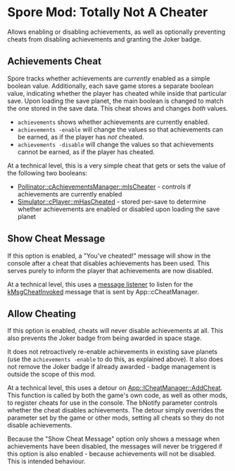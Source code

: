 # Spore Mod: Totally Not A Cheater
Allows enabling or disabling achievements, as well as optionally preventing cheats from disabling achievements and granting the Joker badge.

## Achievements Cheat
Spore tracks whether achievements are *currently* enabled as a simple boolean value. Additionally, each save game stores a separate boolean value, indicating whether the player has cheated while inside that particular save. Upon loading the save planet, the main boolean is changed to match the one stored in the save data. This cheat shows and changes *both* values.

- `achievements` shows whether achievements are currently enabled.
- `achievements -enable` will change the values so that achievements can be earned, as if the player has *not* cheated.
- `achievements -disable` will change the values so that achievements cannot be earned, as if the player has cheated.

At a technical level, this is a very simple cheat that gets or sets the value of the following two booleans:
- [Pollinator::cAchievementsManager::mIsCheater](https://emd4600.github.io/Spore-ModAPI/class_pollinator_1_1c_achievements_manager.html#ac2dd55a444acf6e8082edbab257dbd63) - controls if achievements are currently enabled
- [Simulator::cPlayer::mHasCheated](https://emd4600.github.io/Spore-ModAPI/class_simulator_1_1c_player.html#a450ec039eec0de14e0d2a82df8b0116c) - stored per-save to determine whether achievements are enabled or disabled upon loading the save planet

## Show Cheat Message
If this option is enabled, a "You've cheated!" message will show in the console after a cheat that disables achievements has been used. This serves purely to inform the player that achievements are now disabled.

At a technical level, this uses a [message listener](https://emd4600.github.io/Spore-ModAPI/_messaging.html) to listen for the [kMsgCheatInvoked](https://emd4600.github.io/Spore-ModAPI/class_app_1_1_i_cheat_manager.html#a97efda0f36e8432bb2c2c189490fd375a9db74e3e92fee3e67fb0fe6c7eaafe25) message that is sent by App::cCheatManager.

## Allow Cheating
If this option is enabled, cheats will never disable achievements at all. This also prevents the Joker badge from being awarded in space stage.

It does not retroactively re-enable achievements in existing save planets (use the `achievements -enable` to do this, as explained above). It also does not remove the Joker badge if already awarded - badge management is outside the scope of this mod.

At a technical level, this uses a detour on [App::ICheatManager::AddCheat](https://emd4600.github.io/Spore-ModAPI/class_app_1_1_i_cheat_manager.html#a986338701bb3cab32eea2e73dc5cbfa7). This function is called by both the game's own code, as well as other mods, to register cheats for use in the console. The bNotify parameter controls whether the cheat disables achievements. The detour simply overrides the parameter set by the game or other mods, setting all cheats so they do not disable achievements.

Because the "Show Cheat Message" option only shows a message when achievements have been disabled, the messages will never be triggered if this option is also enabled - because achievements will not be disabled. This is intended behaviour.